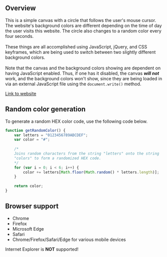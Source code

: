 Overview
------------------------------------------------------------------------
This is a simple canvas with a circle that follows the user's mouse cursor. 
The website's background colors are different depending on the time of day the user visits this website.
The circle also changes to a random color every four seconds. 
<br/><br/>
These things are all accomplished using JavaScript, jQuery, and CSS keyframes, which are being
used to switch between two slightly different background colors.
<br/><br/>
Note that the canvas and the background colors showing are dependent on having JavaScript enabled. 
Thus, if one has it disabled, the canvas **_will not_** work, and the background colors won't
show, since they are being loaded in via an external JavaScript file using the ```document.write()``` method.



[Link to website](https://luualan9545.github.io/circle-canvas/)

Random color generation
------------------------------------------------------------------------
To generate a random HEX color code, use the following code below.
```javascript
function getRandomColor() {
    var letters = "0123456789ABCDEF";
    var color = "#";
    
    /*
    Joins random characters from the string "letters" onto the string
    "colors" to form a randomized HEX code.
    */
    for (var i = 0; i < 6; i++) {
        color += letters[Math.floor(Math.random() * letters.length)];
    }
    
    return color;
}
```

Browser support
------------------------------------------------------------------------
 - Chrome
 - Firefox
 - Microsoft Edge
 - Safari 
 - Chrome/Firefox/Safari/Edge for various mobile devices
 
Internet Explorer is **NOT** supported!

